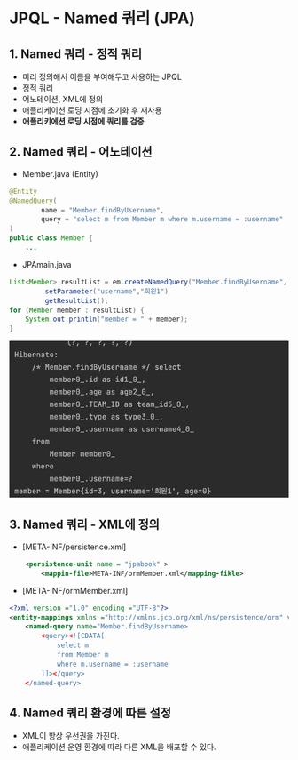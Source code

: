 # JPQL - Named 쿼리 (JPA)

## 1. Named 쿼리 - 정적 쿼리

- 미리 정의해서 이름을 부여해두고 사용하는 JPQL
- 정적 쿼리
- 어노테이션, XML에 정의
- 애플리케이션 로딩 시점에 초기화 후 재사용
- **애플리키에션 로딩 시점에 쿼리를 검증**

## 2. Named 쿼리 - 어노테이션

- Member.java (Entity)

```java
@Entity
@NamedQuery(
        name = "Member.findByUsername",
        query = "select m from Member m where m.username = :username"
)
public class Member {
    ...
```

- JPAmain.java

```java
List<Member> resultList = em.createNamedQuery("Member.findByUsername", Member.class)
        .setParameter("username","회원1")
        .getResultList();
for (Member member : resultList) {
    System.out.println("member = " + member);
}
```

![alt](/assets/images/post/jpa/54.png)

## 3. Named 쿼리 - XML에 정의

- [META-INF/persistence.xml]

```xml
    <persistence-unit name = "jpabook" >
        <mappin-file>META-INF/ormMember.xml</mapping-fikle>
```

- [META-INF/ormMember.xml]

```xml
<?xml version ="1.0" encoding ="UTF-8"?>
<entity-mappings xmlns ="http://xmlns.jcp.org/xml/ns/persistence/orm" version="2.1">
    <named-query name="Member.findByUsername>
        <query><![CDATA[
            select m
            from Member m
            where m.username = :username
        ]]></query>
    </named-query>
```

## 4. Named 쿼리 환경에 따른 설정

- XML이 항상 우선권을 가진다.
- 애플리케이션 운영 환경에 따라 다른 XML을 배포할 수 있다.
